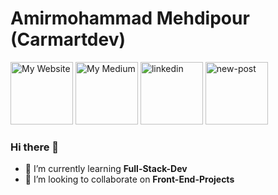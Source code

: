 # Amirmohammad Mehdipour (Carmartdev)
<a href="http://amirmomp.rf.gd/"><img width="100" height="100" src="https://img.icons8.com/clouds/100/domain.png" alt="My Website" title="My Website"/></a>
<a href="https://amirmomp.medium.com/"><img width="100" height="100" src="https://img.icons8.com/stickers/100/medium-logo.png" alt="My Medium" title="My Medium"/></a>
<a href="https://www.linkedin.com/in/amirmohammad-mehdipour-b96376170"><img width="100" height="100" src="https://img.icons8.com/clouds/100/linkedin.png" alt="linkedin"/></a>
<a href="mailto:name@website.com"><img width="100" height="100" src="https://img.icons8.com/clouds/100/new-post.png" alt="new-post"/></a>
### Hi there 👋

- 🌱 I’m currently learning **Full-Stack-Dev**
- 👯 I’m looking to collaborate on **Front-End-Projects**
